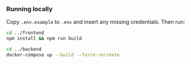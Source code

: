 ### Running locally

Copy `.env.example` to `.env` and insert any missing credentials. Then run:

```bash
cd ../frontend
npm install && npm run build

cd ../backend
docker-compose up --build --force-recreate
```
